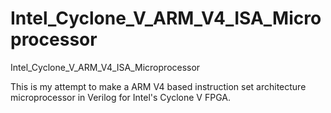 # Intel_Cyclone_V_ARM_V4_ISA_Microprocessor
Intel_Cyclone_V_ARM_V4_ISA_Microprocessor


This is my attempt to make a ARM V4 based instruction set architecture microprocessor in Verilog for Intel's Cyclone V FPGA.
